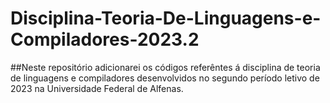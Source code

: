 # Disciplina-Teoria-De-Linguagens-e-Compiladores-2023.2
##Neste repositório adicionarei os códigos referêntes á disciplina de teoria de linguagens e compiladores desenvolvidos no segundo período letivo de 2023 na Universidade Federal de Alfenas.